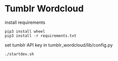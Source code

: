 # Tumblr Wordcloud 

install requirements

    pip3 install wheel
    pip3 install -r requirements.txt

set tumblr API key in tumblr_wordcloud/lib/config.py

    ./startdev.sh


